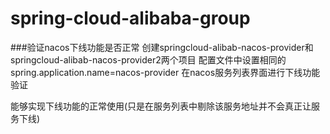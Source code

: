 # spring-cloud-alibaba-group
###验证nacos下线功能是否正常
创建springcloud-alibab-nacos-provider和springcloud-alibab-nacos-provider2两个项目
配置文件中设置相同的spring.application.name=nacos-provider
在nacos服务列表界面进行下线功能验证

能够实现下线功能的正常使用(只是在服务列表中剔除该服务地址并不会真正让服务下线)